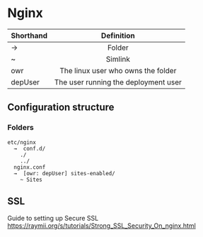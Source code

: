 # Nginx

| Shorthand | Definition                           | 
|-----------|:------------------------------------:|
| →         | Folder                               |
| ~         | Simlink                              |
| owr       | The linux user who owns the folder   |
| depUser   | The user running the deployment user |

## Configuration structure
### Folders
    etc/nginx
      →  conf.d/
        ./
        ../
      nginx.conf
      →  [owr: depUser] sites-enabled/
        ~ Sites
## SSL 
Guide to setting up Secure SSL 
https://raymii.org/s/tutorials/Strong_SSL_Security_On_nginx.html

